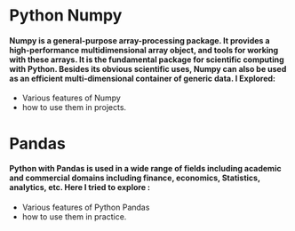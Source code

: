 
# Python Numpy
<h4>Numpy is a general-purpose array-processing package. It provides a high-performance multidimensional array object, and tools for working with these arrays. It is the fundamental package for scientific computing with Python.
Besides its obvious scientific uses, Numpy can also be used as an efficient multi-dimensional container of generic data. I Explored:</h4>
<ul>
<li>Various features of Numpy </li>
<li>how to use them in projects.</li>
</ul>


# Pandas
<h4>Python with Pandas is used in a wide range of fields including academic and commercial domains including finance, economics, Statistics, analytics, etc. Here I tried to explore :</h4>
<ul>
<li>Various features of Python Pandas </li>
<li>how to use them in practice.</li>
</ul>
